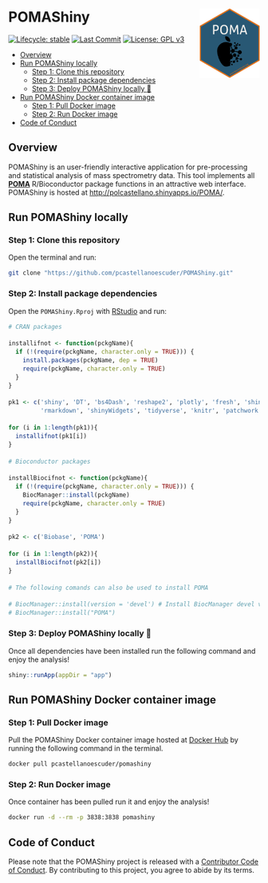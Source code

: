 POMAShiny <img src='app/mds/pix/logo.png' align='right' height='139'/>
======================================================================

<!-- badges: start -->

[![Lifecycle:
stable](https://img.shields.io/badge/lifecycle-stable-brightgreen.svg)](https://www.tidyverse.org/lifecycle/#stable)
[![Last
Commit](https://img.shields.io/github/last-commit/pcastellanoescuder/POMAShiny.svg)](https://github.com/pcastellanoescuder/POMAShiny/commits/master)
[![License: GPL
v3](https://img.shields.io/badge/License-GPLv3-blue.svg)](https://www.gnu.org/licenses/gpl-3.0)

<!-- badges: end -->

-   [Overview](#overview)
-   [Run POMAShiny locally](#run-pomashiny-locally)
    -   [Step 1: Clone this
        repository](#step-1-clone-this-repository)
    -   [Step 2: Install package
        dependencies](#step-2-install-package-dependencies)
    -   [Step 3: Deploy POMAShiny locally
        :tada:](#step-3-deploy-pomashiny-locally-tada)
-   [Run POMAShiny Docker container
    image](#run-pomashiny-docker-container-image)
    -   [Step 1: Pull Docker image](#step-1-pull-docker-image)
    -   [Step 2: Run Docker image](#step-2-run-docker-image)
-   [Code of Conduct](#code-of-conduct)

Overview
--------

POMAShiny is an user-friendly interactive application for pre-processing
and statistical analysis of mass spectrometry data. This tool implements
all [**POMA**](http://pcastellanoescuder.github.io/POMA/) R/Bioconductor
package functions in an attractive web interface. POMAShiny is hosted at
<a href="http://polcastellano.shinyapps.io/POMA/" class="uri">http://polcastellano.shinyapps.io/POMA/</a>.

Run POMAShiny locally
---------------------

### Step 1: Clone this repository

Open the terminal and run:

``` bash
git clone "https://github.com/pcastellanoescuder/POMAShiny.git"
```

### Step 2: Install package dependencies

Open the `POMAShiny.Rproj` with [RStudio](https://rstudio.com) and run:

``` r
# CRAN packages

installifnot <- function(pckgName){
  if (!(require(pckgName, character.only = TRUE))) {
    install.packages(pckgName, dep = TRUE)
    require(pckgName, character.only = TRUE)
  }
}

pk1 <- c('shiny', 'DT', 'bs4Dash', 'reshape2', 'plotly', 'fresh', 'shinyhelper', 'ggraph', 
         'rmarkdown', 'shinyWidgets', 'tidyverse', 'knitr', 'patchwork', 'BiocManager')

for (i in 1:length(pk1)){
  installifnot(pk1[i])
}

# Bioconductor packages

installBiocifnot <- function(pckgName){
  if (!(require(pckgName, character.only = TRUE))) {
    BiocManager::install(pckgName)
    require(pckgName, character.only = TRUE)
  }
}

pk2 <- c('Biobase', 'POMA')

for (i in 1:length(pk2)){
  installBiocifnot(pk2[i])
}

# The following comands can also be used to install POMA

# BiocManager::install(version = 'devel') # Install BiocManager devel version
# BiocManager::install("POMA")
```

### Step 3: Deploy POMAShiny locally :tada:

Once all dependencies have been installed run the following command and
enjoy the analysis!

``` r
shiny::runApp(appDir = "app")
```

Run POMAShiny Docker container image
------------------------------------

### Step 1: Pull Docker image

Pull the POMAShiny Docker container image hosted at [Docker
Hub](https://hub.docker.com/repository/docker/pcastellanoescuder/pomashiny)
by running the following command in the terminal.

``` bash
docker pull pcastellanoescuder/pomashiny
```

### Step 2: Run Docker image

Once container has been pulled run it and enjoy the analysis!

``` bash
docker run -d --rm -p 3838:3838 pomashiny
```

Code of Conduct
---------------

Please note that the POMAShiny project is released with a [Contributor
Code of
Conduct](https://contributor-covenant.org/version/2/0/CODE_OF_CONDUCT.html).
By contributing to this project, you agree to abide by its terms.
